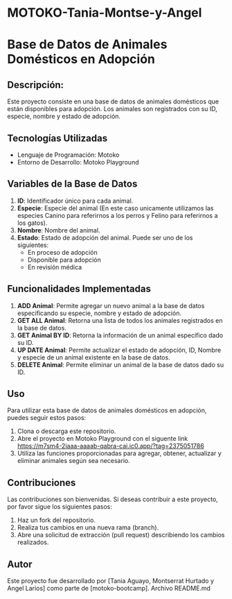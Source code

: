 # MOTOKO-Tania-Montse-y-Angel
# Base de Datos de Animales Domésticos en Adopción

## Descripción:
Este proyecto consiste en una base de datos de animales domésticos que están disponibles para adopción. Los animales son registrados con su ID, especie, nombre y estado de adopción.

## Tecnologías Utilizadas

- Lenguaje de Programación: Motoko
- Entorno de Desarrollo: Motoko Playground

## Variables de la Base de Datos

1. **ID**: Identificador único para cada animal.
2. **Especie**: Especie del animal (En este caso unicamente utilizamos las especies Canino para referirnos a los perros y Felino para referirnos a los gatos).
3. **Nombre**: Nombre del animal.
4. **Estado**: Estado de adopción del animal. Puede ser uno de los siguientes:
   - En proceso de adopción
   - Disponible para adopción
   - En revisión médica

## Funcionalidades Implementadas

1. **ADD Animal**: Permite agregar un nuevo animal a la base de datos especificando su especie, nombre y estado de adopción.
2. **GET ALL Animal**: Retorna una lista de todos los animales registrados en la base de datos.
3. **GET Animal BY ID**: Retorna la información de un animal específico dado su ID.
4. **UP DATE  Animal**: Permite actualizar el estado de adopción, ID, Nombre y especie de un animal existente en la base de datos.
5. **DELETE Animal**: Permite eliminar un animal de la base de datos dado su ID.

## Uso

Para utilizar esta base de datos de animales domésticos en adopción, puedes seguir estos pasos:

1. Clona o descarga este repositorio.
2. Abre el proyecto en Motoko Playground con el siguente link [https://m7sm4-2iaaa-aaaab-qabra-cai.ic0.app/?tag=2375051786 ](https://m7sm4-2iaaa-aaaab-qabra-cai.ic0.app/?tag=2375051786)
3. Utiliza las funciones proporcionadas para agregar, obtener, actualizar y eliminar animales según sea necesario.

## Contribuciones

Las contribuciones son bienvenidas. Si deseas contribuir a este proyecto, por favor sigue los siguientes pasos:

1. Haz un fork del repositorio.
2. Realiza tus cambios en una nueva rama (branch).
3. Abre una solicitud de extracción (pull request) describiendo los cambios realizados.

## Autor

Este proyecto fue desarrollado por [Tania Aguayo, Montserrat Hurtado y Angel Larios] como parte de [motoko-bootcamp].
Archivo README.md
